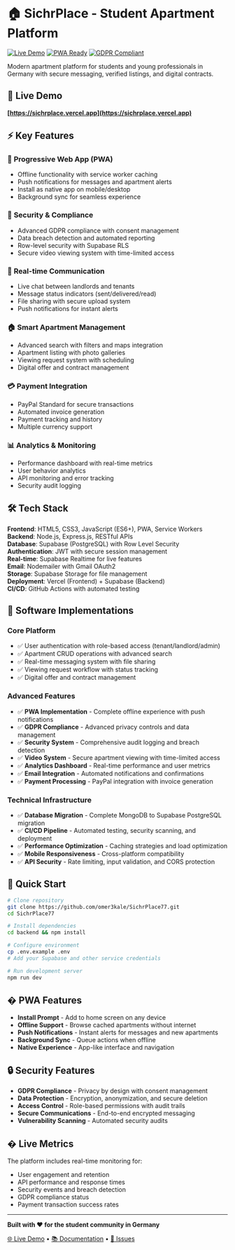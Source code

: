 # 🏠 SichrPlace - Student Apartment Platform

[![Live Demo](https://img.shields.io/badge/Live%20Demo-Supabase-green)](https://sichrplace.vercel.app)
[![PWA Ready](https://img.shields.io/badge/PWA-Ready-blue)](#)
[![GDPR Compliant](https://img.shields.io/badge/GDPR-Compliant-success)](#)

Modern apartment platform for students and young professionals in Germany with secure messaging, verified listings, and digital contracts.

## 🚀 Live Demo
**[https://sichrplace.vercel.app](https://sichrplace.vercel.app)**

## ⚡ Key Features

### 📱 **Progressive Web App (PWA)**
- Offline functionality with service worker caching
- Push notifications for messages and apartment alerts
- Install as native app on mobile/desktop
- Background sync for seamless experience

### 🔐 **Security & Compliance**
- Advanced GDPR compliance with consent management
- Data breach detection and automated reporting
- Row-level security with Supabase RLS
- Secure video viewing system with time-limited access

### 💬 **Real-time Communication**
- Live chat between landlords and tenants
- Message status indicators (sent/delivered/read)
- File sharing with secure upload system
- Push notifications for instant alerts

### 🏠 **Smart Apartment Management**
- Advanced search with filters and maps integration
- Apartment listing with photo galleries
- Viewing request system with scheduling
- Digital offer and contract management

### 💳 **Payment Integration**
- PayPal Standard for secure transactions
- Automated invoice generation
- Payment tracking and history
- Multiple currency support

### 📊 **Analytics & Monitoring**
- Performance dashboard with real-time metrics
- User behavior analytics
- API monitoring and error tracking
- Security audit logging

## 🛠️ Tech Stack

**Frontend**: HTML5, CSS3, JavaScript (ES6+), PWA, Service Workers  
**Backend**: Node.js, Express.js, RESTful APIs  
**Database**: Supabase (PostgreSQL) with Row Level Security  
**Authentication**: JWT with secure session management  
**Real-time**: Supabase Realtime for live features  
**Email**: Nodemailer with Gmail OAuth2  
**Storage**: Supabase Storage for file management  
**Deployment**: Vercel (Frontend) + Supabase (Backend)  
**CI/CD**: GitHub Actions with automated testing  

## 🔧 Software Implementations

### Core Platform
- ✅ User authentication with role-based access (tenant/landlord/admin)
- ✅ Apartment CRUD operations with advanced search
- ✅ Real-time messaging system with file sharing
- ✅ Viewing request workflow with status tracking
- ✅ Digital offer and contract management

### Advanced Features
- ✅ **PWA Implementation** - Complete offline experience with push notifications
- ✅ **GDPR Compliance** - Advanced privacy controls and data management
- ✅ **Security System** - Comprehensive audit logging and breach detection
- ✅ **Video System** - Secure apartment viewing with time-limited access
- ✅ **Analytics Dashboard** - Real-time performance and user metrics
- ✅ **Email Integration** - Automated notifications and confirmations
- ✅ **Payment Processing** - PayPal integration with invoice generation

### Technical Infrastructure
- ✅ **Database Migration** - Complete MongoDB to Supabase PostgreSQL migration
- ✅ **CI/CD Pipeline** - Automated testing, security scanning, and deployment
- ✅ **Performance Optimization** - Caching strategies and load optimization
- ✅ **Mobile Responsiveness** - Cross-platform compatibility
- ✅ **API Security** - Rate limiting, input validation, and CORS protection

## 🚀 Quick Start

```bash
# Clone repository
git clone https://github.com/omer3kale/SichrPlace77.git
cd SichrPlace77

# Install dependencies
cd backend && npm install

# Configure environment
cp .env.example .env
# Add your Supabase and other service credentials

# Run development server
npm run dev
```

## � PWA Features

- **Install Prompt** - Add to home screen on any device
- **Offline Support** - Browse cached apartments without internet
- **Push Notifications** - Instant alerts for messages and new apartments
- **Background Sync** - Queue actions when offline
- **Native Experience** - App-like interface and navigation

## 🔒 Security Features

- **GDPR Compliance** - Privacy by design with consent management
- **Data Protection** - Encryption, anonymization, and secure deletion
- **Access Control** - Role-based permissions with audit trails
- **Secure Communications** - End-to-end encrypted messaging
- **Vulnerability Scanning** - Automated security audits

## � Live Metrics

The platform includes real-time monitoring for:
- User engagement and retention
- API performance and response times
- Security events and breach detection
- GDPR compliance status
- Payment transaction success rates

---

**Built with ❤️ for the student community in Germany**

[🌐 Live Demo](https://sichrplace.vercel.app) • [📚 Documentation](https://github.com/omer3kale/Setup-Guides-for-Mentally-Challanged) • [🐛 Issues](https://github.com/omer3kale/SichrPlace77/issues)